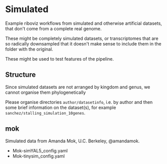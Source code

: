 # Simulated

Example riboviz workflows from simulated and otherwise artificial datasets, that don't come from a complete real genome.

These might be completely simulated datasets, or transcriptomes that are so radically downsampled that it doesn't make sense to include them in the folder with the original.

These might be used to test features of the pipeline.

## Structure

Since simulated datasets are not arranged by kingdom and genus, we cannot organise them phylogenetically

Please organise directories `author/datasetinfo`, i.e. by author and then some brief information on the dataset(s), for example `sanchez/stalling_simulation_10genes`.

## mok

Simulated data from Amanda Mok, U.C. Berkeley, @amandamok.

* Mok-simYAL5_config.yaml
* Mok-tinysim_config.yaml

